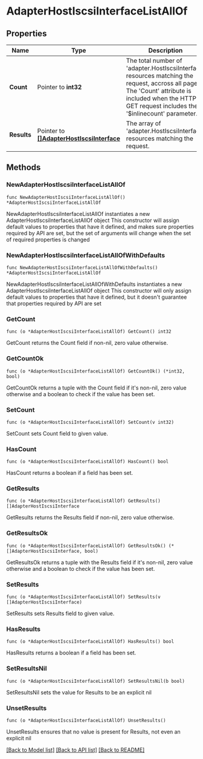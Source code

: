 # AdapterHostIscsiInterfaceListAllOf

## Properties

Name | Type | Description | Notes
------------ | ------------- | ------------- | -------------
**Count** | Pointer to **int32** | The total number of &#39;adapter.HostIscsiInterface&#39; resources matching the request, accross all pages. The &#39;Count&#39; attribute is included when the HTTP GET request includes the &#39;$inlinecount&#39; parameter. | [optional] 
**Results** | Pointer to [**[]AdapterHostIscsiInterface**](adapter.HostIscsiInterface.md) | The array of &#39;adapter.HostIscsiInterface&#39; resources matching the request. | [optional] 

## Methods

### NewAdapterHostIscsiInterfaceListAllOf

`func NewAdapterHostIscsiInterfaceListAllOf() *AdapterHostIscsiInterfaceListAllOf`

NewAdapterHostIscsiInterfaceListAllOf instantiates a new AdapterHostIscsiInterfaceListAllOf object
This constructor will assign default values to properties that have it defined,
and makes sure properties required by API are set, but the set of arguments
will change when the set of required properties is changed

### NewAdapterHostIscsiInterfaceListAllOfWithDefaults

`func NewAdapterHostIscsiInterfaceListAllOfWithDefaults() *AdapterHostIscsiInterfaceListAllOf`

NewAdapterHostIscsiInterfaceListAllOfWithDefaults instantiates a new AdapterHostIscsiInterfaceListAllOf object
This constructor will only assign default values to properties that have it defined,
but it doesn't guarantee that properties required by API are set

### GetCount

`func (o *AdapterHostIscsiInterfaceListAllOf) GetCount() int32`

GetCount returns the Count field if non-nil, zero value otherwise.

### GetCountOk

`func (o *AdapterHostIscsiInterfaceListAllOf) GetCountOk() (*int32, bool)`

GetCountOk returns a tuple with the Count field if it's non-nil, zero value otherwise
and a boolean to check if the value has been set.

### SetCount

`func (o *AdapterHostIscsiInterfaceListAllOf) SetCount(v int32)`

SetCount sets Count field to given value.

### HasCount

`func (o *AdapterHostIscsiInterfaceListAllOf) HasCount() bool`

HasCount returns a boolean if a field has been set.

### GetResults

`func (o *AdapterHostIscsiInterfaceListAllOf) GetResults() []AdapterHostIscsiInterface`

GetResults returns the Results field if non-nil, zero value otherwise.

### GetResultsOk

`func (o *AdapterHostIscsiInterfaceListAllOf) GetResultsOk() (*[]AdapterHostIscsiInterface, bool)`

GetResultsOk returns a tuple with the Results field if it's non-nil, zero value otherwise
and a boolean to check if the value has been set.

### SetResults

`func (o *AdapterHostIscsiInterfaceListAllOf) SetResults(v []AdapterHostIscsiInterface)`

SetResults sets Results field to given value.

### HasResults

`func (o *AdapterHostIscsiInterfaceListAllOf) HasResults() bool`

HasResults returns a boolean if a field has been set.

### SetResultsNil

`func (o *AdapterHostIscsiInterfaceListAllOf) SetResultsNil(b bool)`

 SetResultsNil sets the value for Results to be an explicit nil

### UnsetResults
`func (o *AdapterHostIscsiInterfaceListAllOf) UnsetResults()`

UnsetResults ensures that no value is present for Results, not even an explicit nil

[[Back to Model list]](../README.md#documentation-for-models) [[Back to API list]](../README.md#documentation-for-api-endpoints) [[Back to README]](../README.md)


